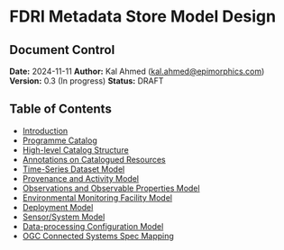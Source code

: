 # FDRI Metadata Store Model Design

## Document Control

**Date:** 2024-11-11
**Author:** Kal Ahmed (kal.ahmed@epimorphics.com)
**Version:** 0.3 (In progress)
**Status:** DRAFT

## Table of Contents

* [Introduction](introduction.md)
* [Programme Catalog](programme-catalog.md)
* [High-level Catalog Structure](high-level-catalog-structure.md)
* [Annotations on Catalogued Resources](annotations.md)
* [Time-Series Dataset Model](time-series-dataset.md)
* [Provenance and Activity Model](provenance-and-activity.md)
* [Observations and Observable Properties Model](observations-observable-properties.md)
* [Environmental Monitoring Facility Model](emf.md)
* [Deployment Model](deployments.md)
* [Sensor/System Model](sensor-system.md)
* [Data-processing Configuration Model](data-processing-configurations.md)
* [OGC Connected Systems Spec Mapping](ogc-connected-systems.md)